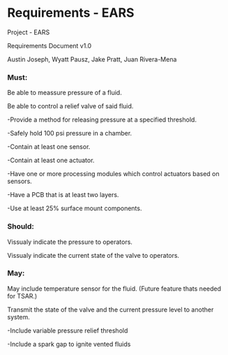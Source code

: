 # Requirements - EARS

Project - EARS

Requirements Document v1.0

Austin Joseph, Wyatt Pausz, Jake Pratt, Juan Rivera-Mena

### Must:
Be able to meassure pressure of a fluid.

Be able to control a relief valve of said fluid.

-Provide a method for releasing pressure at a specified threshold.

-Safely hold 100 psi pressure in a chamber.

-Contain at least one sensor.

-Contain at least one actuator.

-Have one or more processing modules which control actuators based on sensors.

-Have a PCB that is at least two layers.

-Use at least 25% surface mount components.


### Should: 
Vissualy indicate the pressure to operators.

Vissualy indicate the current state of the valve to operators.

### May:
May include temperature sensor for the fluid. (Future feature thats needed for TSAR.)

Transmit the state of the valve and the current pressure level to another system.

-Include variable pressure relief threshold

-Include a spark gap to ignite vented fluids
